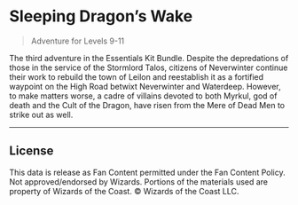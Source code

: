 # Sleeping Dragon’s Wake

> Adventure for Levels 9-11

The third adventure in the Essentials Kit Bundle. Despite the depredations of those in the service of the Stormlord Talos, citizens of Neverwinter continue their work to rebuild the town of Leilon and reestablish it as a fortified waypoint on the High Road betwixt Neverwinter and Waterdeep. However, to make matters worse, a cadre of villains devoted to both Myrkul, god of death and the Cult of the Dragon, have risen from the Mere of Dead Men to strike out as well.

---

## License

This data is release as Fan Content permitted under the Fan Content Policy. Not approved/endorsed by Wizards. Portions of the materials used are property of Wizards of the Coast. © Wizards of the Coast LLC.
